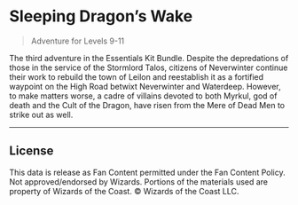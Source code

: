 # Sleeping Dragon’s Wake

> Adventure for Levels 9-11

The third adventure in the Essentials Kit Bundle. Despite the depredations of those in the service of the Stormlord Talos, citizens of Neverwinter continue their work to rebuild the town of Leilon and reestablish it as a fortified waypoint on the High Road betwixt Neverwinter and Waterdeep. However, to make matters worse, a cadre of villains devoted to both Myrkul, god of death and the Cult of the Dragon, have risen from the Mere of Dead Men to strike out as well.

---

## License

This data is release as Fan Content permitted under the Fan Content Policy. Not approved/endorsed by Wizards. Portions of the materials used are property of Wizards of the Coast. © Wizards of the Coast LLC.
